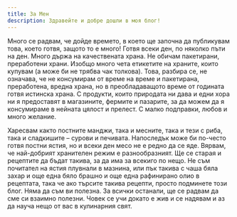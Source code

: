 ```yaml
---
title: За Мен
description: Здравейте и добре дошли в моя блог!
---
```

Много се радвам, че дойде времето, в което ще започна да публикувам това, което готвя, защото то е много! Готвя всеки ден, по няколко пъти на ден. Много държа на качествената храна. Не обичам пакетирани, преработени храни. Изобщо много чета етикетите на храните, които купувам (а може би не трябва чак толкова). Това, разбира се, не означава, че не консумирам от време на време и пакетирана, преработена, вредна храна, но в преобладаващото време от годината готвя истинска храна. С продукти, които природата ни дава и едни хора ни я предоставят в магазините, фермите и пазарите, за да можем да я консумираме в нейната цялост и прелест. С малко подправки, любов и много желание.

Харесвам както постните манджи, така и месните, така и тези с риба, така и сладкишите – сурови и печивата. Напоследък може би по-често готвя постни ястия, но и всеки ден месо не е редно да се яде. Вярвам, че най-добрият хранителен режим е разнообразният. Ще се старая и рецептите да бъдат такива, за да има за всекиго по нещо. Не съм почитател на ястия плувнали в мазнина, или пък такива с чаша бяла захар и още една бяло брашно и още една рафинирано олио в рецептата, така че ако търсите такива рецепти, просто подминете този блог. Няма да съм ви полезна. За всички останали, ще се радвам да сме си взаимно полезни. Човек се учи докато е жив и се надявам и аз да науча нещо от вас в кулинарния свят.

